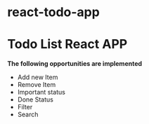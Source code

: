 # react-todo-app

# Todo List React APP

**The following opportunities are implemented**

- Add new Item
- Remove Item
- Important status
- Done Status
- Filter
- Search
